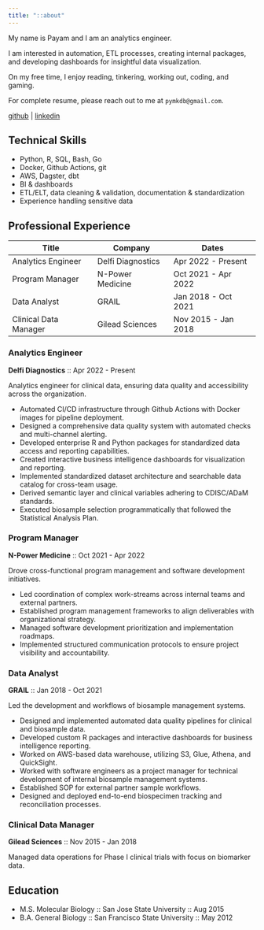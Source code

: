 ```yaml
---
title: "::about"
---
```


My name is Payam and I am an analytics engineer.

I am interested in automation, ETL processes, creating internal packages, and developing dashboards for insightful data visualization.

On my free time, I enjoy reading, tinkering, working out, coding, and gaming.

For complete resume, please reach out to me at `pymkdb@gmail.com`.

[github](https://github.com/pymk) | [linkedin](https://linkedin.com/in/payamk/)

## Technical Skills

- Python, R, SQL, Bash, Go
- Docker, Github Actions, git
- AWS, Dagster, dbt
- BI & dashboards
- ETL/ELT, data cleaning & validation, documentation & standardization
- Experience handling sensitive data

## Professional Experience

| Title | Company | Dates |
| --- | --- | --- |
| Analytics Engineer | Delfi Diagnostics | Apr 2022 - Present |
| Program Manager | N-Power Medicine | Oct 2021 - Apr 2022 |
| Data Analyst | GRAIL | Jan 2018 - Oct 2021 |
| Clinical Data Manager | Gilead Sciences | Nov 2015 - Jan 2018 |

### Analytics Engineer

**Delfi Diagnostics** :: Apr 2022 - Present

Analytics engineer for clinical data, ensuring data quality and accessibility across the organization.

- Automated CI/CD infrastructure through Github Actions with Docker images for pipeline deployment.
- Designed a comprehensive data quality system with automated checks and multi-channel alerting.
- Developed enterprise R and Python packages for standardized data access and reporting capabilities.
- Created interactive business intelligence dashboards for visualization and reporting.
- Implemented standardized dataset architecture and searchable data catalog for cross-team usage.
- Derived semantic layer and clinical variables adhering to CDISC/ADaM standards.
- Executed biosample selection programmatically that followed the Statistical Analysis Plan.

### Program Manager

**N-Power Medicine** :: Oct 2021 - Apr 2022

Drove cross-functional program management and software development initiatives.

- Led coordination of complex work-streams across internal teams and external partners.
- Established program management frameworks to align deliverables with organizational strategy.
- Managed software development prioritization and implementation roadmaps.
- Implemented structured communication protocols to ensure project visibility and accountability.

### Data Analyst

**GRAIL** :: Jan 2018 - Oct 2021

Led the development and workflows of biosample management systems.

- Designed and implemented automated data quality pipelines for clinical and biosample data.
- Developed custom R packages and interactive dashboards for business intelligence reporting.
- Worked on AWS-based data warehouse, utilizing S3, Glue, Athena, and QuickSight.
- Worked with software engineers as a project manager for technical development of internal biosample management systems.
- Established SOP for external partner sample workflows.
- Designed and deployed end-to-end biospecimen tracking and reconciliation processes.

### Clinical Data Manager

**Gilead Sciences** :: Nov 2015 - Jan 2018

Managed data operations for Phase I clinical trials with focus on biomarker data.

## Education

- M.S. Molecular Biology :: San Jose State University :: Aug 2015
- B.A. General Biology :: San Francisco State University :: May 2012
